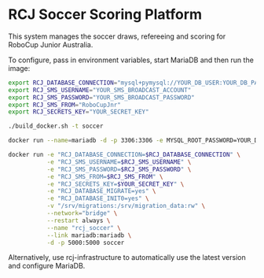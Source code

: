 # RCJ Soccer Scoring Platform

This system manages the soccer draws, refereeing and scoring for RoboCup Junior Australia.

To configure, pass in environment variables, start MariaDB and then run the image:

```bash
export RCJ_DATABASE_CONNECTION="mysql+pymysql://YOUR_DB_USER:YOUR_DB_PASS@mariadb/YOUR_DB_NAME"
export RCJ_SMS_USERNAME="YOUR_SMS_BROADCAST_ACCOUNT"
export RCJ_SMS_PASSWORD="YOUR_SMS_BROADCAST_PASSWORD"
export RCJ_SMS_FROM="RoboCupJnr"
export RCJ_SECRETS_KEY="YOUR_SECRET_KEY"

./build_docker.sh -t soccer

docker run --name=mariadb -d -p 3306:3306 -e MYSQL_ROOT_PASSWORD=YOUR_DB_PASS centos/mariadb

docker run -e "RCJ_DATABASE_CONNECTION=$RCJ_DATABASE_CONNECTION" \
           -e "RCJ_SMS_USERNAME=$RCJ_SMS_USERNAME" \
           -e "RCJ_SMS_PASSWORD=$RCJ_SMS_PASSWORD" \
           -e "RCJ_SMS_FROM=$RCJ_SMS_FROM" \
           -e "RCJ_SECRETS_KEY=$YOUR_SECRET_KEY" \
           -e "RCJ_DATABASE_MIGRATE=yes" \
           -e "RCJ_DATABASE_INIT0=yes" \
           -v "/srv/migrations:/srv/migration_data:rw" \
           --network="bridge" \
           --restart always \
           --name "rcj_soccer" \
           --link mariadb:mariadb \
           -d -p 5000:5000 soccer
```

Alternatively, use rcj-infrastructure to automatically use the latest version and configure MariaDB.